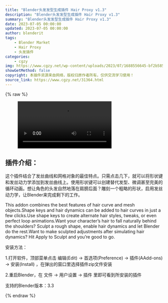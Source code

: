 ```yaml
---
title: "Blender头发发型生成插件 Hair Proxy v1.3"
description: "Blender头发发型生成插件 Hair Proxy v1.3"
summary: "Blender头发发型生成插件 Hair Proxy v1.3"
date: 2023-07-05 00:00:00
updated: 2023-07-05 00:00:00
author: blenderit
tags: 
    - Blender Market
    - Hair Proxy
    - 头发插件
categories:
    - cgzy
img: https://www.cgzy.net/wp-content/uploads/2023/07/1688556645-bf2b585aaeb7a04.webp
showGetMethod: false
copyright: 本插件资源来自网络，版权归原作者所有，仅供交流学习使用！
source_link: https://www.cgzy.net/31364.html
---
```


{% raw %}
<figure class="wp-block-video aligncenter"><video controls src="https://cloud.video.taobao.com//play/u/717183932/p/1/e/6/t/1/417765725094.mp4"></video></figure><div class="wp-block-pandastudio-title"><div class="title_style_01"><h2 id="h2-0">插件介绍：</h2></div></div><p class="is-style-text-indent-2em">这个插件结合了发丝曲线和网格对象的最佳特点。只需点击几下，就可以将形状键和发丝动力学添加到发丝曲线上。使用形状键可以创建替代发型、微调甚至完美的循环动画。想让角色的头发自然地落在肩膀后面？雕刻一个粗略的形状，启用发丝动力学，让Blender来完成剩下的工作。</p><p>This addon combines the best features of hair curve and mesh objects.Shape keys and hair dynamics can be added to hair curves in just a few clicks.Use shape keys to create alternate hair styles, tweaks, or even perfect loop animations.Want your character’s hair to fall naturally behind the shoulders? Sculpt a rough shape, enable hair dynamics and let Blender do the rest.Want to make sculpted adjustments after simulating hair dynamics? Hit Apply to Sculpt and you’re good to go.</p><div class="wp-block-pandastudio-title"><div class="title_style_01"><p>安装方法：</p></div></div><p>1.打开软件，顶部菜单点击 编辑(Edit) → 首选项(Preference) → 插件(AAdd-ons) → 安装(Install) ，在弹出的窗口里选择插件zip文件安装</p><p>2.重启Blender，在 文件 → 用户设置 → 插件 里即可看到所安装的插件</p><div class="wp-block-pandastudio-tips"><div class="tip success "><p>支持的Blender版本：3.3</p>
</div></div>
<div style="display: none">cgzy</div>
{% endraw %}